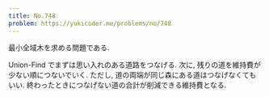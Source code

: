 ```yaml
---
title: No.748
problem: https://yukicoder.me/problems/no/748
---
```

最小全域木を求める問題である.

Union-Find でまずは思い入れのある道路をつなげる. 次に, 残りの道を維持費が少ない順につないでいく. ただし, 道の両端が同じ森にある道はつなげなくてもいい. 終わったときにつなげない道の合計が削減できる維持費となる.
